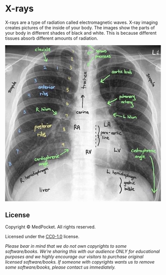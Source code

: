 # X-rays
X-rays are a type of radiation called electromagnetic waves. X-ray imaging creates pictures of the inside of your body.
The images show the parts of your body in different shades of black and white.
This is because different tissues absorb different amounts of radiation.

![X-rays](x-rays.jpg)

## License
Copyright &copy; MedPocket. All rights reserved.

Licensed under the [CC0-1.0](LICENSE) license.

*Please bear in mind that we do not own copyrights to some software/books. We’re sharing this with our audience ONLY for educational purposes and we highly encourage our visitors to purchase original licensed software/books. If someone with copyrights wants us to remove some software/books, please contact us immediately.*
